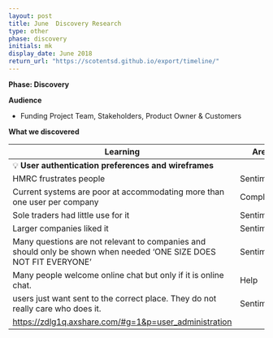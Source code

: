 ```yaml
---
layout: post
title: June  Discovery Research
type: other
phase: discovery
initials: mk
display_date: June 2018
return_url: "https://scotentsd.github.io/export/timeline/"
---
```



**Phase: Discovery**

**Audience**
- Funding Project Team, Stakeholders, Product Owner & Customers

**What we discovered**

Learning | Area
--- | ---
💡  **User authentication preferences and wireframes** |  	
  HMRC frustrates people	 | Sentiment
  Current systems are poor at accommodating more than one user per company	 | Complexity
  Sole traders had little use for it	 | Sentiment
  Larger companies liked it	 | Sentiment
  Many questions are not relevant to companies and should only be shown when needed ‘ONE SIZE DOES NOT FIT EVERYONE’	 | Sentiment
  Many people welcome online chat but only if it is online chat. 	 | Help
  users just want sent to the correct place. They do not really care who does it. 	 | Sentiment
  https://zdlg1q.axshare.com/#g=1&p=user_administration  | 

	
  